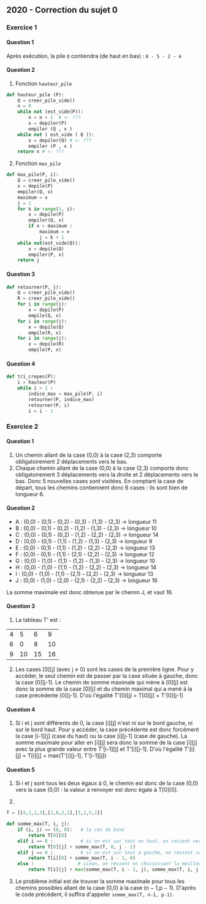 ## 2020 - Correction du sujet 0


### Exercice 1

#### Question 1
Après exécution, la pile ```Q``` contiendra (de haut en bas) : ```8 - 5 - 2 - 4``` 

#### Question 2
 1. Fonction ```hauteur_pile``` 
```python
def hauteur_pile (P):
    Q = creer_pile_vide()
    n = 0
    while not (est_vide(P)):
        n = n + 1  # <- ???
        x = depiler(P)
        empiler (Q , x )
    while not ( est_vide ( Q )):
        x = depiler(Q) # <- ???
        empiler (P , x )
    return n # <- ???
```

2. Fonction ```max_pile``` 

```python
def max_pile(P, i):
    Q = creer_pile_vide()
    x = depile(P)
    empiler(Q, x)
    maximum = x
    j = 1
    for k in range(1, i):
        x = depile(P)
        empiler(Q, x)
        if x > maximum :
            maximum = x
            j = k + 1
    while not(est_vide(Q)):
        x = depile(Q)
        empiler(P, x)    
    return j
 ```

#### Question 3

```python
def retourner(P, j):
    Q = creer_pile_vide()
    R = creer_pile_vide()
    for i in range(j):
        x = depile(P)
        empile(Q, x)
    for i in range(j):
        x = depile(Q)
        empile(R, x)
    for i in range(j):
        x = depile(R)
        empile(P, x)
```

#### Question 4

```python
def tri_crepes(P):
    i = hauteur(P)
    while i > 1 :
        indice_max = max_pile(P, i)
        retourner(P, indice_max)
        retourner(P, i)
        i = i - 1
```


### Exercice 2

#### Question 1
1. Un chemin allant de la case (0,0) à la case (2,3) comporte obligatoirement 2 déplacements vers le bas.
2. Chaque chemin allant de la case (0,0) à la case (2,3) comporte donc obligatoirement 3 déplacements vers la droite et 2 déplacements vers le bas. Donc 5 nouvelles cases sont visitées. En comptant la case de départ, tous les chemins contiennent donc 6 cases : ils sont bien de longueur 6.

#### Question 2
- A : (0,0) - (0,1) - (0,2) - (0,3) - (1,3) - (2,3) → longueur 11
- B : (0,0) - (0,1) - (0,2) - (1,2) - (1,3) - (2,3) → longueur 10
- C : (0,0) - (0,1) - (0,2) - (1,2) - (2,2) - (2,3) → longueur 14
- D : (0,0) - (0,1) - (1,1) - (1,2) - (1,3) - (2,3) → longueur 9
- E : (0,0) - (0,1) - (1,1) - (1,2) - (2,2) - (2,3) → longueur 13
- F : (0,0) - (0,1) - (1,1) - (2,1) - (2,2) - (2,3) → longueur 12
- G : (0,0) - (1,0) - (1,1) - (1,2) - (1,3) - (2,3) → longueur 10
- H : (0,0) - (1,0) - (1,1) - (1,2) - (2,2) - (2,3) → longueur 14
- I : (0,0) - (1,0) - (1,1) - (2,1) - (2,2) - (2,3) → longueur 13
- J : (0,0) - (1,0) - (2,0) - (2,1) - (2,2) - (2,3) → longueur 16

La somme maximale est donc obtenue par le chemin J, et vaut 16.

#### Question 3
1. La tableau T' est  :

| | | ||
|---|----|----|----|
| 4 | 5  | 6  | 9  |
| 6 | 0  | 8  | 10 |
| 9 | 10 | 15 | 16 |


2. Les cases [0][j] (avec j ≠ 0) sont les cases de la première ligne. Pour y accéder, le seul chemin est de passer par la case située à gauche, donc la case [0][j-1].
Le chemin de somme maximale qui mène à [0][j] est donc la somme de la case [0][j]
et du chemin maximal qui a mené à la case précédente [0][j-1].
D'où l'égalité T'[0][j] = T[0][j] + T'[0][j-1]


#### Question 4
1. Si i et j sont différents de 0, la case [i][j] n'est ni sur le bord gauche, ni sur le bord haut. Pour y accéder, la case précédente est donc forcément la case [i-1][j] (case du haut) ou la case [i][j-1] (case de gauche).
La somme maximale pour aller en [i][j] sera donc la somme de la case [i][j] avec la plus grande valeur entre T'[i-1][j] et T'[i][j-1].
D'où l'égalité T'[i][j] = T[i][j] + max(T'[i][j-1], T'[i-1][j])


#### Question 5
1. Si i et j sont tous les deux égaux à 0, le chemin est donc de la case (0,0) vers la case (0,0) : la valeur à renvoyer est donc égale à T[0][0].

2.

```python
T = [[4,1,1,3],[2,0,2,1],[3,1,5,1]]

def somme_max(T, i, j):
    if (i, j) == (0, 0):   # le cas de base
        return T[0][0]
    elif i == 0 :          # si on est sur tout en haut, on revient vers la gauche
        return T[0][j] + somme_max(T, 0, j - 1)
    elif j == 0 :          # si on est sur tout à gauche, on revient vers le haut
        return T[i][0] + somme_max(T, i - 1, 0)
    else :                # sinon, on revient en choisissant la meilleure case précédente
        return T[i][j] + max(somme_max(T, i - 1, j), somme_max(T, i, j - 1))
```

3. Le problème initial est de trouver la somme maximale pour tous les chemins possibles allant de la case (0,0) à la case (n − 1,p − 1). 
D'après le code précédent, il suffira d'appeler ```somme_max(T, n-1, p-1)```.


























